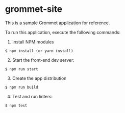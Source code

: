 # grommet-site

This is a sample Grommet application for reference.

To run this application, execute the following commands:

  1. Install NPM modules

  ```
  $ npm install (or yarn install)
  ```

  2. Start the front-end dev server:

  ```
  $ npm run start
  ```

  3. Create the app distribution

  ```
  $ npm run build
  ```

  4. Test and run linters:

  ```
  $ npm test
  ```
